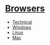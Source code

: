 # [Browsers](/browsers)

* [Technical](/browsers/technical)
* [Windows](/browsers/windows)
* [Linux](/browsers/linux)
* [Mac](/browsers/mac)